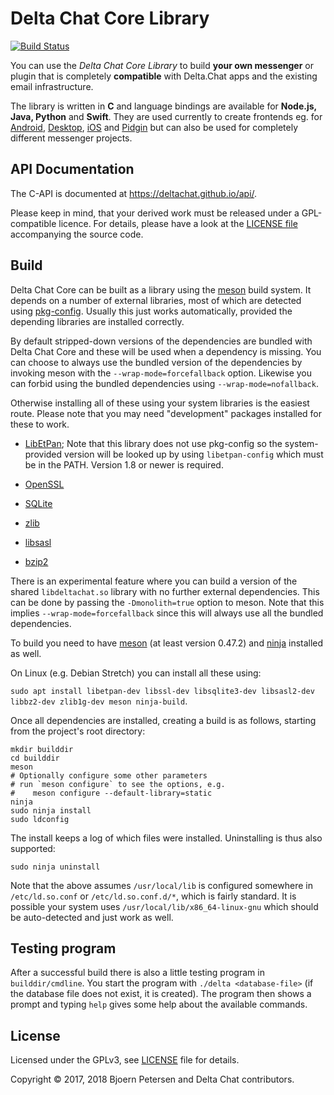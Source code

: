# Delta Chat Core Library

[![Build Status](https://travis-ci.org/deltachat/deltachat-core.svg?branch=master)](https://travis-ci.org/deltachat/deltachat-core)

You can use the _Delta Chat Core Library_ to build **your own messenger** or
plugin that is completely **compatible** with Delta.Chat apps and the 
existing email infrastructure.

The library is written in **C** and language bindings are available for
**Node.js, Java, Python** and **Swift**. They are used currently to create frontends eg. for
[Android](https://github.com/deltachat/deltachat-android),
[Desktop](https://github.com/deltachat/deltachat-desktop),
[iOS](https://github.com/deltachat/deltachat-ios) and
[Pidgin](https://gitlab.com/lupine/purple-plugin-delta)
but can also be used for completely different messenger projects.

API Documentation
--------------------------------------------------------------------------------

The C-API is documented at <https://deltachat.github.io/api/>.

Please keep in mind, that your derived work must be released under a
GPL-compatible licence.  For details, please have a look at the [LICENSE file](https://github.com/deltachat/deltachat-core/blob/master/LICENSE) accompanying the source code.


Build
--------------------------------------------------------------------------------

Delta Chat Core can be built as a library using the
[meson](http://mesonbuild.com) build system. It depends on a number
of external libraries, most of which are detected using
[pkg-config](https://www.freedesktop.org/wiki/Software/pkg-config/).
Usually this just works automatically, provided the depending libraries are
installed correctly.

By default stripped-down versions of the dependencies are bundled with
Delta Chat Core and these will be used when a dependency is missing.
You can choose to always use the bundled version of the dependencies
by invoking meson with the `--wrap-mode=forcefallback` option.
Likewise you can forbid using the bundled dependencies using
`--wrap-mode=nofallback`.

Otherwise installing all of these using your system libraries is the
easiest route.  Please note that you may need "development" packages
installed for these to work.

- [LibEtPan](https://github.com/dinhviethoa/libetpan); Note that this
  library does not use pkg-config so the system-provided version will
  be looked up by using `libetpan-config` which must be in the PATH.
  Version 1.8 or newer is required.

- [OpenSSL](https://www.openssl.org/)

- [SQLite](https://sqlite.org/)

- [zlib](https://zlib.net)

- [libsasl](https://cyrusimap.org/sasl/)

- [bzip2](http://bzip.org)

There is an experimental feature where you can build a version of the
shared `libdeltachat.so` library with no further external
dependencies.  This can be done by passing the `-Dmonolith=true`
option to meson.  Note that this implies `--wrap-mode=forcefallback`
since this will always use all the bundled dependencies.

To build you need to have [meson](http://mesonbuild.com) (at least version 0.47.2) and
[ninja](https://ninja-build.org) installed as well.

On Linux (e.g. Debian Stretch) you can install all these using:

`sudo apt install libetpan-dev libssl-dev libsqlite3-dev libsasl2-dev libbz2-dev zlib1g-dev meson ninja-build`.

Once all dependencies are installed, creating a build is as follows,
starting from the project's root directory:

```
mkdir builddir
cd builddir
meson
# Optionally configure some other parameters
# run `meson configure` to see the options, e.g.
#    meson configure --default-library=static
ninja
sudo ninja install
sudo ldconfig
```

The install keeps a log of which files were installed. Uninstalling
is thus also supported:
```
sudo ninja uninstall
```

Note that the above assumes `/usr/local/lib` is configured somewhere
in `/etc/ld.so.conf` or `/etc/ld.so.conf.d/*`, which is fairly
standard.  It is possible your system uses
`/usr/local/lib/x86_64-linux-gnu` which should be auto-detected and
just work as well.


Testing program
--------------------------------------------------------------------------------

After a successful build there is also a little testing program in `builddir/cmdline`.
You start the program with `./delta <database-file>`
(if the database file does not exist, it is created).
The program then shows a prompt and typing `help` gives some help about the available commands.


License
--------------------------------------------------------------------------------

Licensed under the GPLv3, see [LICENSE](./LICENSE) file for details.

Copyright © 2017, 2018 Bjoern Petersen and Delta Chat contributors.
